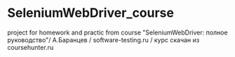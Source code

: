 # SeleniumWebDriver_course
project for homework and practic from course "SeleniumWebDriver: полное руководство"/ А.Баранцев / software-testing.ru / курс скачан из coursehunter.ru
